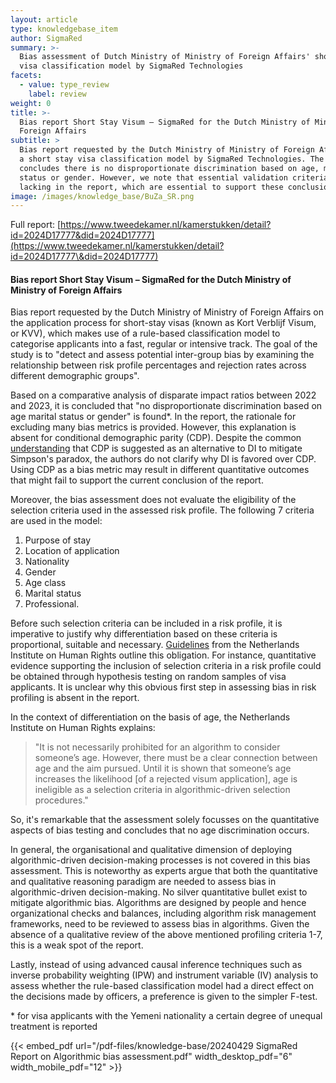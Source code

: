 ```yaml
---
layout: article
type: knowledgebase_item
author: SigmaRed
summary: >-
  Bias assessment of Dutch Ministry of Ministry of Foreign Affairs' short stay
  visa classification model by SigmaRed Technologies
facets:
  - value: type_review
    label: review
weight: 0
title: >-
  Bias report Short Stay Visum – SigmaRed for the Dutch Ministry of Ministry of
  Foreign Affairs
subtitle: >
  Bias report requested by the Dutch Ministry of Ministry of Foreign Affairs on
  a short stay visa classification model by SigmaRed Technologies. The report
  concludes there is no disproportionate discrimination based on age, marital
  status or gender. However, we note that essential validation criteria are
  lacking in the report, which are essential to support these conclusions.
image: /images/knowledge_base/BuZa_SR.png
---
```


Full report: [https://www.tweedekamer.nl/kamerstukken/detail?id=2024D17777&did=2024D17777](https://www.tweedekamer.nl/kamerstukken/detail?id=2024D17777\&did=2024D17777)

#### Bias report Short Stay Visum – SigmaRed for the Dutch Ministry of Ministry of Foreign Affairs

Bias report requested by the Dutch Ministry of Ministry of Foreign Affairs on the application process for short-stay visas (known as Kort Verblijf Visum, or KVV), which makes use of a rule-based classification model to categorise applicants into a fast, regular or intensive track. The goal of the study is to "detect and assess potential inter-group bias by examining the relationship between risk profile percentages and rejection rates across different demographic groups".

Based on a comparative analysis of disparate impact ratios between 2022 and 2023, it is concluded that "no disproportionate discrimination based on age marital status or gender" is found\*. In the report, the rationale for excluding many bias metrics is provided. However, this explanation is absent for conditional demographic parity (CDP). Despite the common <a href="https://arxiv.org/abs/2005.05906" target="_blank">understanding</a> that CDP is suggested as an alternative to DI to mitigate Simpson's paradox, the authors do not clarify why DI is favored over CDP. Using CDP as a bias metric may result in different quantitative outcomes that might fail to support the current conclusion of the report.

Moreover, the bias assessment does not evaluate the eligibility of the selection criteria used in the assessed risk profile. The following 7 criteria are used in the model:

1. Purpose of stay
2. Location of application
3. Nationality
4. Gender
5. Age class
6. Marital status
7. Professional.

Before such selection criteria can be included in a risk profile, it is imperative to justify why differentiation based on these criteria is proportional, suitable and necessary. <a href="https://publicaties.mensenrechten.nl/publicatie/61a734e65d726f72c45f9dce" target="_blank">Guidelines</a> from the Netherlands Institute on Human Rights outline this obligation. For instance, quantitative evidence supporting the inclusion of selection criteria in a risk profile could be obtained through hypothesis testing on random samples of visa applicants. It is unclear why this obvious first step in assessing bias in risk profiling is absent in the report.

In the context of differentiation on the basis of age, the Netherlands Institute on Human Rights explains:

> "It is not necessarily prohibited for an algorithm to consider someone’s age. However, there must be a clear connection between age and the aim pursued. Until it is shown that someone’s age increases the likelihood \[of a rejected visum application], age is ineligible as a selection criteria in algorithmic-driven selection procedures."

So, it's remarkable that the assessment solely focusses on the quantitative aspects of bias testing and concludes that no age discrimination occurs.

In general, the organisational and qualitative dimension of deploying algorithmic-driven decision-making processes is not covered in this bias assessment. This is noteworthy as experts argue that both the quantitative and qualitative reasoning paradigm are needed to assess bias in algorithmic-driven decision-making. No silver quantitative bullet exist to mitigate algorithmic bias. Algorithms are designed by people and hence organizational checks and balances, including algorithm risk management frameworks, need to be reviewed to assess bias in algorithms. Given the absence of a qualitative review of the above mentioned profiling criteria 1-7, this is a weak spot of the report.

Lastly, instead of using advanced causal inference techniques such as inverse probability weighting (IPW) and instrument variable (IV) analysis to assess whether the rule-based classification model had a direct effect on the decisions made by officers, a preference is given to the simpler F-test.

\* for visa applicants with the Yemeni nationality a certain degree of unequal treatment is reported &#x9;

{{< embed_pdf url="/pdf-files/knowledge-base/20240429 SigmaRed Report on Algorithmic bias assessment.pdf" width_desktop_pdf="6" width_mobile_pdf="12" >}}